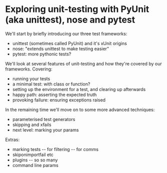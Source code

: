 # Exploring unit-testing with PyUnit (aka unittest), nose and pytest

We'll start by briefly introducing our three test frameworks:
- unittest (sometimes called PyUnit) and it's xUnit origins
- nose: "extends unittest to make testing easier"
- pytest: more pythonic tests?

We'll look at several features of unit-testing and how they're covered by our frameworks. Covering:
- running your tests
- a minimal test: with class or function?
- setting up the environment for a test, and clearing up afterwards
- happy path: asserting the expected truth
- provoking failure: ensuring exceptions raised

In the remaining time we'll move on to some more advanced techniques:
- parameterised test generators
- skipping and xfails
- next level: marking your params


Extras:
- marking tests
-- for filtering
-- for comms
- skiponimportfail etc
- plugins
-- so so many
- command line params





